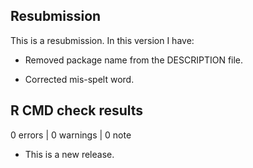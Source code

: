 ## Resubmission
This is a resubmission. In this version I have:

* Removed package name from the DESCRIPTION file.

* Corrected mis-spelt word. 


## R CMD check results

0 errors | 0 warnings | 0 note

* This is a new release.
